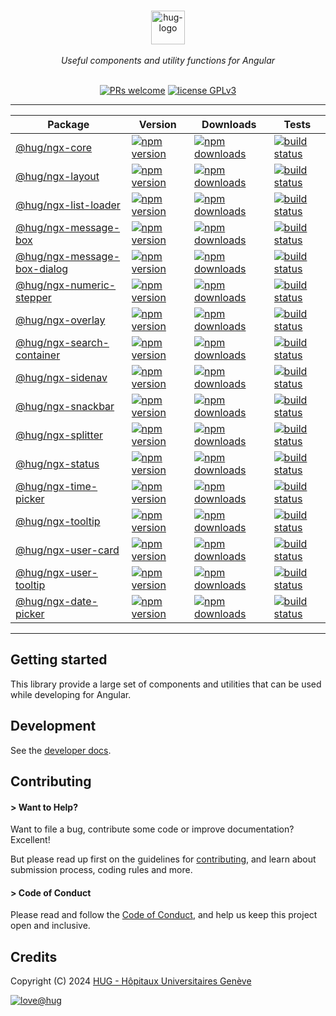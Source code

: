 <div align="center">

<p align="center">
    <br/>
    <a href="https://www.hug.ch">
        <img src="https://cdn.hug.ch/svgs/hug/hug-logo-horizontal.svg" alt="hug-logo" height="54px" />
    </a>
    <br/><br/>
    <i>Useful components and utility functions for Angular</i>
    <br/><br/>
</p>

<p align="center">
    <a href="https://github.com/dsi-hug/ngx-components/blob/main/CONTRIBUTING.md#-submitting-a-pull-request-pr">
        <img src="https://img.shields.io/badge/PRs-welcome-brightgreen.svg" alt="PRs welcome" /></a>
    <a href="https://github.com/dsi-hug/ngx-components/blob/main/LICENSE">
        <img src="https://img.shields.io/badge/license-GPLv3-ff69b4.svg" alt="license GPLv3" /></a>
</p>

<hr/>

| Package                                                     | Version                                                               | Downloads                                                                     | Tests                                                                      |
| ----------------------------------------------------------- | --------------------------------------------------------------------- | ----------------------------------------------------------------------------- | -------------------------------------------------------------------------- |
| [@hug/ngx-core](/projects/core)                             | [![npm version][npm-logo-core]][npm-core]                             | [![npm downloads][npm-dl-logo-core]][npm-dl-core]                             | [![build status][tests-logo-core]][tests-core]                             |
| [@hug/ngx-layout](/projects/layout)                         | [![npm version][npm-logo-layout]][npm-layout]                         | [![npm downloads][npm-dl-logo-layout]][npm-dl-layout]                         | [![build status][tests-logo-layout]][tests-layout]                         |
| [@hug/ngx-list-loader](/projects/list-loader)               | [![npm version][npm-logo-list-loader]][npm-list-loader]               | [![npm downloads][npm-dl-logo-list-loader]][npm-dl-list-loader]               | [![build status][tests-logo-list-loader]][tests-list-loader]               |
| [@hug/ngx-message-box](/projects/message-box)               | [![npm version][npm-logo-message-box]][npm-message-box]               | [![npm downloads][npm-dl-logo-message-box]][npm-dl-message-box]               | [![build status][tests-logo-message-box]][tests-message-box]               |
| [@hug/ngx-message-box-dialog](/projects/message-box-dialog) | [![npm version][npm-logo-message-box-dialog]][npm-message-box-dialog] | [![npm downloads][npm-dl-logo-message-box-dialog]][npm-dl-message-box-dialog] | [![build status][tests-logo-message-box-dialog]][tests-message-box-dialog] |
| [@hug/ngx-numeric-stepper](/projects/numeric-stepper)       | [![npm version][npm-logo-numeric-stepper]][npm-numeric-stepper]       | [![npm downloads][npm-dl-logo-numeric-stepper]][npm-dl-numeric-stepper]       | [![build status][tests-logo-numeric-stepper]][tests-numeric-stepper]       |
| [@hug/ngx-overlay](/projects/overlay)                       | [![npm version][npm-logo-overlay]][npm-overlay]                       | [![npm downloads][npm-dl-logo-overlay]][npm-dl-overlay]                       | [![build status][tests-logo-overlay]][tests-overlay]                       |
| [@hug/ngx-search-container](/projects/search-container)     | [![npm version][npm-logo-search-container]][npm-search-container]     | [![npm downloads][npm-dl-logo-search-container]][npm-dl-search-container]     | [![build status][tests-logo-search-container]][tests-search-container]     |
| [@hug/ngx-sidenav](/projects/sidenav)                       | [![npm version][npm-logo-sidenav]][npm-sidenav]                       | [![npm downloads][npm-dl-logo-sidenav]][npm-dl-sidenav]                       | [![build status][tests-logo-sidenav]][tests-sidenav]                       |
| [@hug/ngx-snackbar](/projects/snackbar)                     | [![npm version][npm-logo-snackbar]][npm-snackbar]                     | [![npm downloads][npm-dl-logo-snackbar]][npm-dl-snackbar]                     | [![build status][tests-logo-snackbar]][tests-snackbar]                     |
| [@hug/ngx-splitter](/projects/splitter)                     | [![npm version][npm-logo-splitter]][npm-splitter]                     | [![npm downloads][npm-dl-logo-splitter]][npm-dl-splitter]                     | [![build status][tests-logo-splitter]][tests-splitter]                     |
| [@hug/ngx-status](/projects/status)                         | [![npm version][npm-logo-status]][npm-status]                         | [![npm downloads][npm-dl-logo-status]][npm-dl-status]                         | [![build status][tests-logo-status]][tests-status]                         |
| [@hug/ngx-time-picker](/projects/time-picker)               | [![npm version][npm-logo-time-picker]][npm-time-picker]               | [![npm downloads][npm-dl-logo-time-picker]][npm-dl-time-picker]               | [![build status][tests-logo-time-picker]][tests-time-picker]               |
| [@hug/ngx-tooltip](/projects/tooltip)                       | [![npm version][npm-logo-tooltip]][npm-tooltip]                       | [![npm downloads][npm-dl-logo-tooltip]][npm-dl-tooltip]                       | [![build status][tests-logo-tooltip]][tests-tooltip]                       |
| [@hug/ngx-user-card](/projects/user-card)                   | [![npm version][npm-logo-user-card]][npm-user-card]                   | [![npm downloads][npm-dl-logo-user-card]][npm-dl-user-card]                   | [![build status][tests-logo-user-card]][tests-user-card]                   |
| [@hug/ngx-user-tooltip](/projects/user-tooltip)             | [![npm version][npm-logo-user-tooltip]][npm-user-tooltip]             | [![npm downloads][npm-dl-logo-user-tooltip]][npm-dl-user-tooltip]             | [![build status][tests-logo-user-tooltip]][tests-user-tooltip]             |
| [@hug/ngx-date-picker](/projects/date-picker)               | [![npm version][npm-logo-date-picker]][npm-date-picker]               | [![npm downloads][npm-dl-logo-date-picker]][npm-dl-date-picker]               | [![build status][tests-logo-date-picker]][tests-date-picker]               |

</div>

<hr/>

## Getting started

This library provide a large set of components and utilities that can be used while developing for Angular.

## Development

See the [developer docs][developer].

## Contributing

#### > Want to Help?

Want to file a bug, contribute some code or improve documentation? Excellent!

But please read up first on the guidelines for [contributing][contributing], and learn about submission process, coding rules and more.

#### > Code of Conduct

Please read and follow the [Code of Conduct][codeofconduct], and help us keep this project open and inclusive.

## Credits

Copyright (C) 2024 [HUG - Hôpitaux Universitaires Genève][dsi-hug]

[![love@hug](https://img.shields.io/badge/@hug-%E2%9D%A4%EF%B8%8Flove-magenta)][dsi-hug]

[license]: https://github.com/dsi-hug/ngx-components/blob/main/LICENSE
[developer]: https://github.com/dsi-hug/ngx-components/blob/main/DEVELOPER.md
[contributing]: https://github.com/dsi-hug/ngx-components/blob/main/CONTRIBUTING.md
[codeofconduct]: https://github.com/dsi-hug/ngx-components/blob/main/CODE_OF_CONDUCT.md
[dsi-hug]: https://github.com/dsi-hug
[npm-core]: https://www.npmjs.com/package/@hug/ngx-core
[npm-logo-core]: https://img.shields.io/npm/v/@hug/ngx-core.svg?color=blue&logo=npm
[npm-dl-core]: https://npmcharts.com/compare/@hug/ngx-core?minimal=true
[npm-dl-logo-core]: https://img.shields.io/npm/dw/@hug/ngx-core.svg?color=7986CB&logo=npm&label=npm
[tests-core]: https://github.com/dsi-hug/ngx-components/actions/workflows/ci_test_core.yml
[tests-logo-core]: https://github.com/dsi-hug/ngx-components/actions/workflows/ci_test_core.yml/badge.svg
[npm-date-picker]: https://www.npmjs.com/package/@hug/ngx-date-picker
[npm-logo-date-picker]: https://img.shields.io/npm/v/@hug/ngx-date-picker.svg?color=blue&logo=npm
[npm-dl-date-picker]: https://npmcharts.com/compare/@hug/ngx-date-picker?minimal=true
[npm-dl-logo-date-picker]: https://img.shields.io/npm/dw/@hug/ngx-date-picker.svg?color=7986CB&logo=npm&label=npm
[tests-date-picker]: https://github.com/dsi-hug/ngx-components/actions/workflows/ci_test_date-picker.yml
[tests-logo-date-picker]: https://github.com/dsi-hug/ngx-components/actions/workflows/ci_test_date-picker.yml/badge.svg
[npm-layout]: https://www.npmjs.com/package/@hug/ngx-layout
[npm-logo-layout]: https://img.shields.io/npm/v/@hug/ngx-layout.svg?color=blue&logo=npm
[npm-dl-layout]: https://npmcharts.com/compare/@hug/ngx-layout?minimal=true
[npm-dl-logo-layout]: https://img.shields.io/npm/dw/@hug/ngx-layout.svg?color=7986CB&logo=npm&label=npm
[tests-layout]: https://github.com/dsi-hug/ngx-components/actions/workflows/ci_test_layout.yml
[tests-logo-layout]: https://github.com/dsi-hug/ngx-components/actions/workflows/ci_test_layout.yml/badge.svg
[npm-list-loader]: https://www.npmjs.com/package/@hug/ngx-list-loader
[npm-logo-list-loader]: https://img.shields.io/npm/v/@hug/ngx-list-loader.svg?color=blue&logo=npm
[npm-dl-list-loader]: https://npmcharts.com/compare/@hug/ngx-list-loader?minimal=true
[npm-dl-logo-list-loader]: https://img.shields.io/npm/dw/@hug/ngx-list-loader.svg?color=7986CB&logo=npm&label=npm
[tests-list-loader]: https://github.com/dsi-hug/ngx-components/actions/workflows/ci_test_list-loader.yml
[tests-logo-list-loader]: https://github.com/dsi-hug/ngx-components/actions/workflows/ci_test_list-loader.yml/badge.svg
[npm-message-box]: https://www.npmjs.com/package/@hug/ngx-message-box
[npm-logo-message-box]: https://img.shields.io/npm/v/@hug/ngx-message-box.svg?color=blue&logo=npm
[npm-dl-message-box]: https://npmcharts.com/compare/@hug/ngx-message-box?minimal=true
[npm-dl-logo-message-box]: https://img.shields.io/npm/dw/@hug/ngx-message-box.svg?color=7986CB&logo=npm&label=npm
[tests-message-box]: https://github.com/dsi-hug/ngx-components/actions/workflows/ci_test_message-box.yml
[tests-logo-message-box]: https://github.com/dsi-hug/ngx-components/actions/workflows/ci_test_message-box.yml/badge.svg
[npm-message-box-dialog]: https://www.npmjs.com/package/@hug/ngx-message-box-dialog
[npm-logo-message-box-dialog]: https://img.shields.io/npm/v/@hug/ngx-message-box-dialog.svg?color=blue&logo=npm
[npm-dl-message-box-dialog]: https://npmcharts.com/compare/@hug/ngx-message-box-dialog?minimal=true
[npm-dl-logo-message-box-dialog]: https://img.shields.io/npm/dw/@hug/ngx-message-box-dialog.svg?color=7986CB&logo=npm&label=npm
[tests-message-box-dialog]: https://github.com/dsi-hug/ngx-components/actions/workflows/ci_test_message-box-dialog.yml
[tests-logo-message-box-dialog]: https://github.com/dsi-hug/ngx-components/actions/workflows/ci_test_message-box-dialog.yml/badge.svg
[npm-numeric-stepper]: https://www.npmjs.com/package/@hug/ngx-numeric-stepper
[npm-logo-numeric-stepper]: https://img.shields.io/npm/v/@hug/ngx-numeric-stepper.svg?color=blue&logo=npm
[npm-dl-numeric-stepper]: https://npmcharts.com/compare/@hug/ngx-numeric-stepper?minimal=true
[npm-dl-logo-numeric-stepper]: https://img.shields.io/npm/dw/@hug/ngx-numeric-stepper.svg?color=7986CB&logo=npm&label=npm
[tests-numeric-stepper]: https://github.com/dsi-hug/ngx-components/actions/workflows/ci_test_numeric-stepper.yml
[tests-logo-numeric-stepper]: https://github.com/dsi-hug/ngx-components/actions/workflows/ci_test_numeric-stepper.yml/badge.svg
[npm-overlay]: https://www.npmjs.com/package/@hug/ngx-overlay
[npm-logo-overlay]: https://img.shields.io/npm/v/@hug/ngx-overlay.svg?color=blue&logo=npm
[npm-dl-overlay]: https://npmcharts.com/compare/@hug/ngx-overlay?minimal=true
[npm-dl-logo-overlay]: https://img.shields.io/npm/dw/@hug/ngx-overlay.svg?color=7986CB&logo=npm&label=npm
[tests-overlay]: https://github.com/dsi-hug/ngx-components/actions/workflows/ci_test_overlay.yml
[tests-logo-overlay]: https://github.com/dsi-hug/ngx-components/actions/workflows/ci_test_overlay.yml/badge.svg
[npm-search-container]: https://www.npmjs.com/package/@hug/ngx-search-container
[npm-logo-search-container]: https://img.shields.io/npm/v/@hug/ngx-search-container.svg?color=blue&logo=npm
[npm-dl-search-container]: https://npmcharts.com/compare/@hug/ngx-search-container?minimal=true
[npm-dl-logo-search-container]: https://img.shields.io/npm/dw/@hug/ngx-search-container.svg?color=7986CB&logo=npm&label=npm
[tests-search-container]: https://github.com/dsi-hug/ngx-components/actions/workflows/ci_test_search-container.yml
[tests-logo-search-container]: https://github.com/dsi-hug/ngx-components/actions/workflows/ci_test_search-container.yml/badge.svg
[npm-sidenav]: https://www.npmjs.com/package/@hug/ngx-sidenav
[npm-logo-sidenav]: https://img.shields.io/npm/v/@hug/ngx-sidenav.svg?color=blue&logo=npm
[npm-dl-sidenav]: https://npmcharts.com/compare/@hug/ngx-sidenav?minimal=true
[npm-dl-logo-sidenav]: https://img.shields.io/npm/dw/@hug/ngx-sidenav.svg?color=7986CB&logo=npm&label=npm
[tests-sidenav]: https://github.com/dsi-hug/ngx-components/actions/workflows/ci_test_sidenav.yml
[tests-logo-sidenav]: https://github.com/dsi-hug/ngx-components/actions/workflows/ci_test_sidenav.yml/badge.svg
[npm-snackbar]: https://www.npmjs.com/package/@hug/ngx-snackbar
[npm-logo-snackbar]: https://img.shields.io/npm/v/@hug/ngx-snackbar.svg?color=blue&logo=npm
[npm-dl-snackbar]: https://npmcharts.com/compare/@hug/ngx-snackbar?minimal=true
[npm-dl-logo-snackbar]: https://img.shields.io/npm/dw/@hug/ngx-snackbar.svg?color=7986CB&logo=npm&label=npm
[tests-snackbar]: https://github.com/dsi-hug/ngx-components/actions/workflows/ci_test_snackbar.yml
[tests-logo-snackbar]: https://github.com/dsi-hug/ngx-components/actions/workflows/ci_test_snackbar.yml/badge.svg
[npm-splitter]: https://www.npmjs.com/package/@hug/ngx-splitter
[npm-logo-splitter]: https://img.shields.io/npm/v/@hug/ngx-splitter.svg?color=blue&logo=npm
[npm-dl-splitter]: https://npmcharts.com/compare/@hug/ngx-splitter?minimal=true
[npm-dl-logo-splitter]: https://img.shields.io/npm/dw/@hug/ngx-splitter.svg?color=7986CB&logo=npm&label=npm
[tests-splitter]: https://github.com/dsi-hug/ngx-components/actions/workflows/ci_test_splitter.yml
[tests-logo-splitter]: https://github.com/dsi-hug/ngx-components/actions/workflows/ci_test_splitter.yml/badge.svg
[npm-status]: https://www.npmjs.com/package/@hug/ngx-status
[npm-logo-status]: https://img.shields.io/npm/v/@hug/ngx-status.svg?color=blue&logo=npm
[npm-dl-status]: https://npmcharts.com/compare/@hug/ngx-status?minimal=true
[npm-dl-logo-status]: https://img.shields.io/npm/dw/@hug/ngx-status.svg?color=7986CB&logo=npm&label=npm
[tests-status]: https://github.com/dsi-hug/ngx-components/actions/workflows/ci_test_status.yml
[tests-logo-status]: https://github.com/dsi-hug/ngx-components/actions/workflows/ci_test_status.yml/badge.svg
[npm-time-picker]: https://www.npmjs.com/package/@hug/ngx-time-picker
[npm-logo-time-picker]: https://img.shields.io/npm/v/@hug/ngx-time-picker.svg?color=blue&logo=npm
[npm-dl-time-picker]: https://npmcharts.com/compare/@hug/ngx-time-picker?minimal=true
[npm-dl-logo-time-picker]: https://img.shields.io/npm/dw/@hug/ngx-time-picker.svg?color=7986CB&logo=npm&label=npm
[tests-time-picker]: https://github.com/dsi-hug/ngx-components/actions/workflows/ci_test_time-picker.yml
[tests-logo-time-picker]: https://github.com/dsi-hug/ngx-components/actions/workflows/ci_test_time-picker.yml/badge.svg
[npm-tooltip]: https://www.npmjs.com/package/@hug/ngx-tooltip
[npm-logo-tooltip]: https://img.shields.io/npm/v/@hug/ngx-tooltip.svg?color=blue&logo=npm
[npm-dl-tooltip]: https://npmcharts.com/compare/@hug/ngx-tooltip?minimal=true
[npm-dl-logo-tooltip]: https://img.shields.io/npm/dw/@hug/ngx-tooltip.svg?color=7986CB&logo=npm&label=npm
[tests-tooltip]: https://github.com/dsi-hug/ngx-components/actions/workflows/ci_test_tooltip.yml
[tests-logo-tooltip]: https://github.com/dsi-hug/ngx-components/actions/workflows/ci_test_tooltip.yml/badge.svg
[npm-user-card]: https://www.npmjs.com/package/@hug/ngx-user-card
[npm-logo-user-card]: https://img.shields.io/npm/v/@hug/ngx-user-card.svg?color=blue&logo=npm
[npm-dl-user-card]: https://npmcharts.com/compare/@hug/ngx-user-card?minimal=true
[npm-dl-logo-user-card]: https://img.shields.io/npm/dw/@hug/ngx-user-card.svg?color=7986CB&logo=npm&label=npm
[tests-user-card]: https://github.com/dsi-hug/ngx-components/actions/workflows/ci_test_user-card.yml
[tests-logo-user-card]: https://github.com/dsi-hug/ngx-components/actions/workflows/ci_test_user-card.yml/badge.svg
[npm-user-tooltip]: https://www.npmjs.com/package/@hug/ngx-user-tooltip
[npm-logo-user-tooltip]: https://img.shields.io/npm/v/@hug/ngx-user-tooltip.svg?color=blue&logo=npm
[npm-dl-user-tooltip]: https://npmcharts.com/compare/@hug/ngx-user-tooltip?minimal=true
[npm-dl-logo-user-tooltip]: https://img.shields.io/npm/dw/@hug/ngx-user-tooltip.svg?color=7986CB&logo=npm&label=npm
[tests-user-tooltip]: https://github.com/dsi-hug/ngx-components/actions/workflows/ci_test_user-tooltip.yml
[tests-logo-user-tooltip]: https://github.com/dsi-hug/ngx-components/actions/workflows/ci_test_user-tooltip.yml/badge.svg
